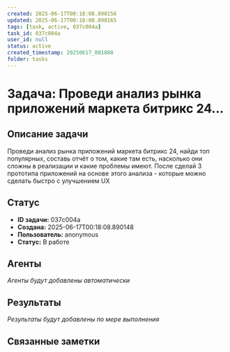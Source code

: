 ```yaml
---
created: 2025-06-17T00:18:08.890156
updated: 2025-06-17T00:18:08.890165
tags: [task, active, 037c004a]
task_id: 037c004a
user_id: null
status: active
created_timestamp: 20250617_001808
folder: tasks
---
```


# Задача: Проведи анализ рынка приложений маркета битрикс 24...

## Описание задачи

Проведи анализ рынка приложений маркета битрикс 24, найди топ популярных, составь отчёт о том, какие там есть, насколько они сложны в реализации и какие проблемы имеют. После сделай 3 прототипа приложений на основе этого анализа - которые можно сделать быстро с улучшением UX

## Статус
- **ID задачи:** 037c004a
- **Создана:** 2025-06-17T00:18:08.890148
- **Пользователь:** anonymous
- **Статус:** В работе

## Агенты
*Агенты будут добавлены автоматически*

## Результаты
*Результаты будут добавлены по мере выполнения*

## Связанные заметки
